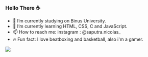 ### Hello There ☕

- 📖 I’m currently studying on Binus University.
- 🌱 I’m currently learning HTML, CSS, C and JavaScript.
- 📫 How to reach me: instagram : @saputra.nicolas_
- 🔥 Fun fact: I love beatboxing and basketball, also i'm a gamer.

<img src = "https://github-readme-stats.vercel.app/api?username=Brandy969&&show_icons=true&title_color=A52A2A&icon_color=bb2acf&text_color=daf7dc&bg_color=151515">
